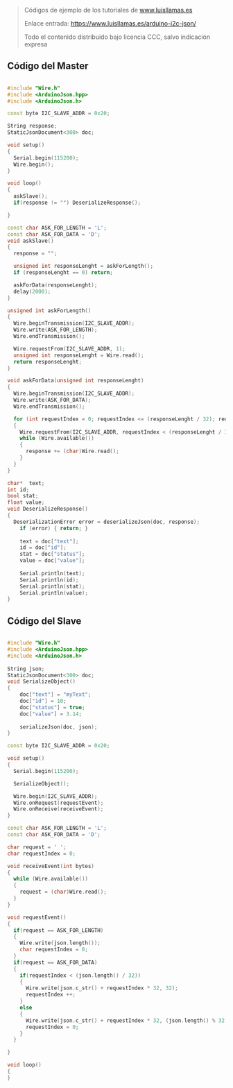 > Códigos de ejemplo de los tutoriales de www.luisllamas.es
>
> Enlace entrada: https://www.luisllamas.es/arduino-i2c-json/
>
> Todo el contenido distribuido bajo licencia CCC, salvo indicación expresa


## Código del Master
```cpp
#include "Wire.h"
#include <ArduinoJson.hpp>
#include <ArduinoJson.h>

const byte I2C_SLAVE_ADDR = 0x20;

String response;
StaticJsonDocument<300> doc;

void setup()
{
  Serial.begin(115200);
  Wire.begin();
}

void loop()
{
  askSlave();
  if(response != "") DeserializeResponse();

}

const char ASK_FOR_LENGTH = 'L';
const char ASK_FOR_DATA = 'D';
void askSlave()
{
  response = "";

  unsigned int responseLenght = askForLength();
  if (responseLenght == 0) return;

  askForData(responseLenght);
  delay(2000);
}

unsigned int askForLength()
{
  Wire.beginTransmission(I2C_SLAVE_ADDR);
  Wire.write(ASK_FOR_LENGTH);
  Wire.endTransmission();

  Wire.requestFrom(I2C_SLAVE_ADDR, 1);
  unsigned int responseLenght = Wire.read();
  return responseLenght;
}

void askForData(unsigned int responseLenght)
{
  Wire.beginTransmission(I2C_SLAVE_ADDR);
  Wire.write(ASK_FOR_DATA);
  Wire.endTransmission();

  for (int requestIndex = 0; requestIndex <= (responseLenght / 32); requestIndex++)
  {
    Wire.requestFrom(I2C_SLAVE_ADDR, requestIndex < (responseLenght / 32) ? 32 : responseLenght % 32);
    while (Wire.available())
    {
      response += (char)Wire.read();
    }
  }
}

char*  text;
int id;
bool stat;
float value;
void DeserializeResponse()
{
  DeserializationError error = deserializeJson(doc, response);
    if (error) { return; }
 
    text = doc["text"];
    id = doc["id"];
    stat = doc["status"];
    value = doc["value"];
 
    Serial.println(text);
    Serial.println(id);
    Serial.println(stat);
    Serial.println(value);
}
```



## Código del Slave
```cpp
#include "Wire.h"
#include <ArduinoJson.hpp>
#include <ArduinoJson.h>
 
String json;
StaticJsonDocument<300> doc;
void SerializeObject()
{
    doc["text"] = "myText";
    doc["id"] = 10;
    doc["status"] = true;
    doc["value"] = 3.14;
 
    serializeJson(doc, json);
}

const byte I2C_SLAVE_ADDR = 0x20;

void setup()
{
  Serial.begin(115200);

  SerializeObject();

  Wire.begin(I2C_SLAVE_ADDR);
  Wire.onRequest(requestEvent);
  Wire.onReceive(receiveEvent);
}

const char ASK_FOR_LENGTH = 'L';
const char ASK_FOR_DATA = 'D';

char request = ' ';
char requestIndex = 0;

void receiveEvent(int bytes)
{
  while (Wire.available())
  {
    request = (char)Wire.read();
  }
}

void requestEvent()
{
  if(request == ASK_FOR_LENGTH)
  {
    Wire.write(json.length());
    char requestIndex = 0;
  }
  if(request == ASK_FOR_DATA)
  {
    if(requestIndex < (json.length() / 32)) 
    {
      Wire.write(json.c_str() + requestIndex * 32, 32);
      requestIndex ++;
    }
    else
    {
      Wire.write(json.c_str() + requestIndex * 32, (json.length() % 32));
      requestIndex = 0;
    }
  }

}

void loop() 
{
}
```


